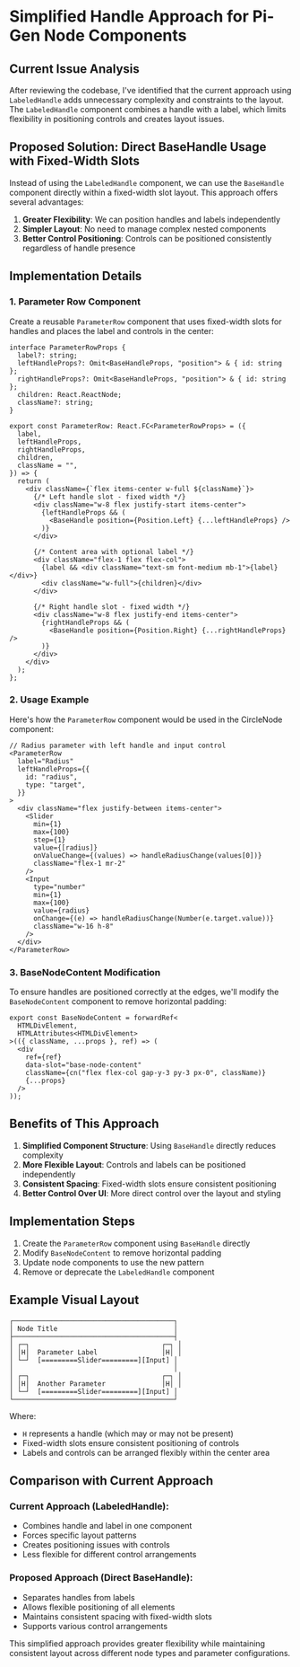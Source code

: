 # Simplified Handle Approach for Pi-Gen Node Components

## Current Issue Analysis

After reviewing the codebase, I've identified that the current approach using `LabeledHandle` adds unnecessary complexity and constraints to the layout. The `LabeledHandle` component combines a handle with a label, which limits flexibility in positioning controls and creates layout issues.

## Proposed Solution: Direct BaseHandle Usage with Fixed-Width Slots

Instead of using the `LabeledHandle` component, we can use the `BaseHandle` component directly within a fixed-width slot layout. This approach offers several advantages:

1. **Greater Flexibility**: We can position handles and labels independently
2. **Simpler Layout**: No need to manage complex nested components
3. **Better Control Positioning**: Controls can be positioned consistently regardless of handle presence

## Implementation Details

### 1. Parameter Row Component

Create a reusable `ParameterRow` component that uses fixed-width slots for handles and places the label and controls in the center:

```tsx
interface ParameterRowProps {
  label?: string;
  leftHandleProps?: Omit<BaseHandleProps, "position"> & { id: string };
  rightHandleProps?: Omit<BaseHandleProps, "position"> & { id: string };
  children: React.ReactNode;
  className?: string;
}

export const ParameterRow: React.FC<ParameterRowProps> = ({
  label,
  leftHandleProps,
  rightHandleProps,
  children,
  className = "",
}) => {
  return (
    <div className={`flex items-center w-full ${className}`}>
      {/* Left handle slot - fixed width */}
      <div className="w-8 flex justify-start items-center">
        {leftHandleProps && (
          <BaseHandle position={Position.Left} {...leftHandleProps} />
        )}
      </div>

      {/* Content area with optional label */}
      <div className="flex-1 flex flex-col">
        {label && <div className="text-sm font-medium mb-1">{label}</div>}
        <div className="w-full">{children}</div>
      </div>

      {/* Right handle slot - fixed width */}
      <div className="w-8 flex justify-end items-center">
        {rightHandleProps && (
          <BaseHandle position={Position.Right} {...rightHandleProps} />
        )}
      </div>
    </div>
  );
};
```

### 2. Usage Example

Here's how the `ParameterRow` component would be used in the CircleNode component:

```tsx
// Radius parameter with left handle and input control
<ParameterRow
  label="Radius"
  leftHandleProps={{
    id: "radius",
    type: "target",
  }}
>
  <div className="flex justify-between items-center">
    <Slider
      min={1}
      max={100}
      step={1}
      value={[radius]}
      onValueChange={(values) => handleRadiusChange(values[0])}
      className="flex-1 mr-2"
    />
    <Input
      type="number"
      min={1}
      max={100}
      value={radius}
      onChange={(e) => handleRadiusChange(Number(e.target.value))}
      className="w-16 h-8"
    />
  </div>
</ParameterRow>
```

### 3. BaseNodeContent Modification

To ensure handles are positioned correctly at the edges, we'll modify the `BaseNodeContent` component to remove horizontal padding:

```tsx
export const BaseNodeContent = forwardRef<
  HTMLDivElement,
  HTMLAttributes<HTMLDivElement>
>(({ className, ...props }, ref) => (
  <div
    ref={ref}
    data-slot="base-node-content"
    className={cn("flex flex-col gap-y-3 py-3 px-0", className)}
    {...props}
  />
));
```

## Benefits of This Approach

1. **Simplified Component Structure**: Using `BaseHandle` directly reduces complexity
2. **More Flexible Layout**: Controls and labels can be positioned independently
3. **Consistent Spacing**: Fixed-width slots ensure consistent positioning
4. **Better Control Over UI**: More direct control over the layout and styling

## Implementation Steps

1. Create the `ParameterRow` component using `BaseHandle` directly
2. Modify `BaseNodeContent` to remove horizontal padding
3. Update node components to use the new pattern
4. Remove or deprecate the `LabeledHandle` component

## Example Visual Layout

```
┌────────────────────────────────────────┐
│ Node Title                             │
├────────────────────────────────────────┤
│ ┌─┐                                 ┌─┐ │
│ │H│  Parameter Label                │H│ │
│ └─┘  [=========Slider=========][Input] │
│                                        │
│ ┌─┐                                 ┌─┐ │
│ │H│  Another Parameter              │H│ │
│ └─┘  [=========Slider=========][Input] │
└────────────────────────────────────────┘
```

Where:

- `H` represents a handle (which may or may not be present)
- Fixed-width slots ensure consistent positioning of controls
- Labels and controls can be arranged flexibly within the center area

## Comparison with Current Approach

### Current Approach (LabeledHandle):

- Combines handle and label in one component
- Forces specific layout patterns
- Creates positioning issues with controls
- Less flexible for different control arrangements

### Proposed Approach (Direct BaseHandle):

- Separates handles from labels
- Allows flexible positioning of all elements
- Maintains consistent spacing with fixed-width slots
- Supports various control arrangements

This simplified approach provides greater flexibility while maintaining consistent layout across different node types and parameter configurations.
